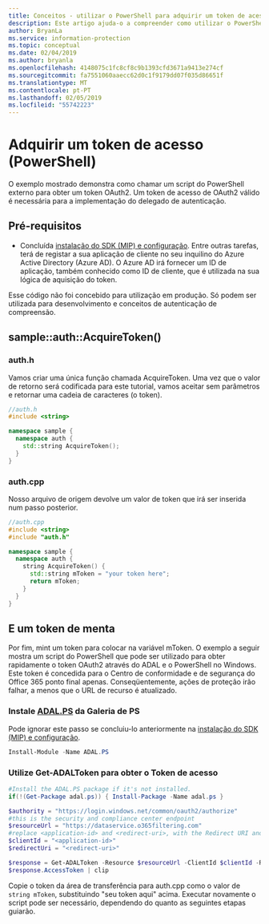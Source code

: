 ```yaml
---
title: Conceitos - utilizar o PowerShell para adquirir um token de acesso.
description: Este artigo ajuda-o a compreender como utilizar o PowerShell para adquirir um token de acesso de OAuth2. Isso é necessária para a implementação do delegado de autenticação.
author: BryanLa
ms.service: information-protection
ms.topic: conceptual
ms.date: 02/04/2019
ms.author: bryanla
ms.openlocfilehash: 4148075c1fc8cf8c9b1393cfd3671a9413e274cf
ms.sourcegitcommit: fa7551060aaecc62d0c1f9179dd07f035d86651f
ms.translationtype: MT
ms.contentlocale: pt-PT
ms.lasthandoff: 02/05/2019
ms.locfileid: "55742223"
---
```

# <a name="acquire-an-access-token-powershell"></a>Adquirir um token de acesso (PowerShell)

O exemplo mostrado demonstra como chamar um script do PowerShell externo para obter um token OAuth2. Um token de acesso de OAuth2 válido é necessária para a implementação do delegado de autenticação.

## <a name="prerequisites"></a>Pré-requisitos

- Concluída [instalação do SDK (MIP) e configuração](setup-configure-mip.md). Entre outras tarefas, terá de registar a sua aplicação de cliente no seu inquilino do Azure Active Directory (Azure AD). O Azure AD irá fornecer um ID de aplicação, também conhecido como ID de cliente, que é utilizada na sua lógica de aquisição do token.

Esse código não foi concebido para utilização em produção. Só podem ser utilizada para desenvolvimento e conceitos de autenticação de compreensão. 

## <a name="sampleauthacquiretoken"></a>sample::auth::AcquireToken()

### <a name="authh"></a>auth.h

Vamos criar uma única função chamada AcquireToken. Uma vez que o valor de retorno será codificada para este tutorial, vamos aceitar sem parâmetros e retornar uma cadeia de caracteres (o token).

```cpp
//auth.h
#include <string>

namespace sample {
  namespace auth {
    std::string AcquireToken();
  }
}
```

### <a name="authcpp"></a>auth.cpp

Nosso arquivo de origem devolve um valor de token que irá ser inserida num passo posterior.

```cpp
//auth.cpp
#include <string>
#include "auth.h"

namespace sample {
  namespace auth {
    string AcquireToken() {
      std::string mToken = "your token here";
      return mToken;
    }
  }
}
```

## <a name="mint-a-token"></a>E um token de menta

Por fim, mint um token para colocar na variável mToken. O exemplo a seguir mostra um script do PowerShell que pode ser utilizado para obter rapidamente o token OAuth2 através do ADAL e o PowerShell no Windows. Este token é concedida para o Centro de conformidade e de segurança do Office 365 ponto final apenas. Conseqüentemente, ações de proteção irão falhar, a menos que o URL de recurso é atualizado. 

### <a name="install-adalpshttpswwwpowershellgallerycompackagesadalps31942-from-ps-gallery"></a>Instale [ADAL.PS](https://www.powershellgallery.com/packages/ADAL.PS/3.19.4.2) da Galeria de PS

Pode ignorar este passo se concluiu-lo anteriormente na [instalação do SDK (MIP) e configuração](setup-configure-mip.md).

```PowerShell
Install-Module -Name ADAL.PS
```

### <a name="use-get-adaltoken-to-obtain-the-access-token"></a>Utilize Get-ADALToken para obter o Token de acesso

```PowerShell
#Install the ADAL.PS package if it's not installed.
if(!(Get-Package adal.ps)) { Install-Package -Name adal.ps }

$authority = "https://login.windows.net/common/oauth2/authorize" 
#this is the security and compliance center endpoint
$resourceUrl = "https://dataservice.o365filtering.com"
#replace <application-id> and <redirect-uri>, with the Redirect URI and Application ID from your Azure AD application registration.
$clientId = "<application-id>"
$redirectUri = "<redirect-uri>"

$response = Get-ADALToken -Resource $resourceUrl -ClientId $clientId -RedirectUri $redirectUri -Authority $authority -PromptBehavior:Always
$response.AccessToken | clip
```

Copie o token da área de transferência para auth.cpp como o valor de `string mToken`, substituindo "seu token aqui" acima. Executar novamente o script pode ser necessário, dependendo do quanto as seguintes etapas guiarão.


